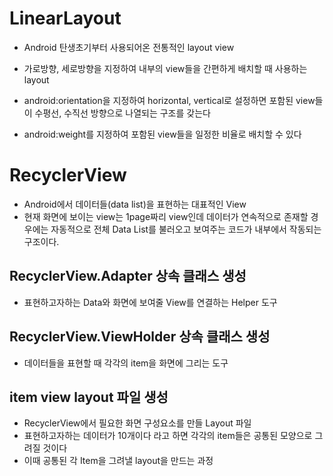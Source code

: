# LinearLayout
* Android 탄생초기부터 사용되어온 전통적인 layout view
* 가로방향, 세로방향을 지정하여 내부의 view들을 간편하게 배치할 때 사용하는 layout
* android:orientation을 지정하여 horizontal, vertical로 설정하면
포함된 view들이 수평선, 수직선 방향으로 나열되는 구조를 갖는다

* android:weight를 지정하여 포함된 view들을 일정한 비율로 배치할 수 있다

# RecyclerView
* Android에서 데이터들(data list)을 표현하는 대표적인 View
* 현재 화면에 보이는 view는 1page짜리 view인데
데이터가 연속적으로 존재할 경우에는 자동적으로 전체 Data List를 불러오고
보여주는 코드가 내부에서 작동되는 구조이다.

## RecyclerView.Adapter 상속 클래스 생성
* 표현하고자하는 Data와 화면에 보여줄 View를 연결하는 Helper 도구

## RecyclerView.ViewHolder 상속 클래스 생성
* 데이터들을 표현할 때 각각의 item을 화면에 그리는 도구

## item view layout 파일 생성
* RecyclerView에서 필요한 화면 구성요소를 만들 Layout 파일
* 표현하고자하는 데이터가 10개이다 라고 하면 각각의 item들은 공통된 모양으로 그려질 것이다
* 이때 공통된 각 Item을 그려낼 layout을 만드는 과정